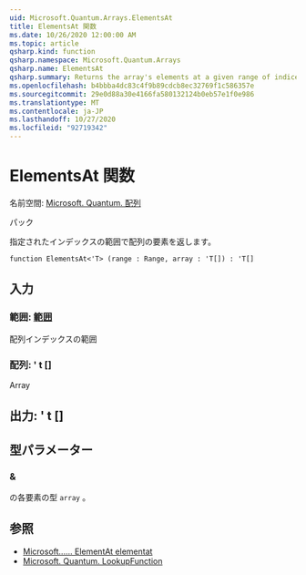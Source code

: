 ```yaml
---
uid: Microsoft.Quantum.Arrays.ElementsAt
title: ElementsAt 関数
ms.date: 10/26/2020 12:00:00 AM
ms.topic: article
qsharp.kind: function
qsharp.namespace: Microsoft.Quantum.Arrays
qsharp.name: ElementsAt
qsharp.summary: Returns the array's elements at a given range of indices.
ms.openlocfilehash: b4bbba4dc83c4f9b89cdcb8ec32769f1c586357e
ms.sourcegitcommit: 29e0d88a30e4166fa580132124b0eb57e1f0e986
ms.translationtype: MT
ms.contentlocale: ja-JP
ms.lasthandoff: 10/27/2020
ms.locfileid: "92719342"
---
```

# <a name="elementsat-function"></a>ElementsAt 関数

名前空間: [Microsoft. Quantum. 配列](xref:Microsoft.Quantum.Arrays)

パック [](https://nuget.org/packages/)


指定されたインデックスの範囲で配列の要素を返します。

```qsharp
function ElementsAt<'T> (range : Range, array : 'T[]) : 'T[]
```


## <a name="input"></a>入力

### <a name="range--range"></a>範囲: [範囲](xref:microsoft.quantum.lang-ref.range)

配列インデックスの範囲


### <a name="array--t"></a>配列: ' t []

Array



## <a name="output--t"></a>出力: ' t []



## <a name="type-parameters"></a>型パラメーター

### <a name="t"></a>&

の各要素の型 `array` 。

## <a name="see-also"></a>参照

- [Microsoft...... ElementAt elementat](xref:Microsoft.Quantum.Arrays.ElementAt)
- [Microsoft. Quantum. LookupFunction](xref:Microsoft.Quantum.Arrays.LookupFunction)
